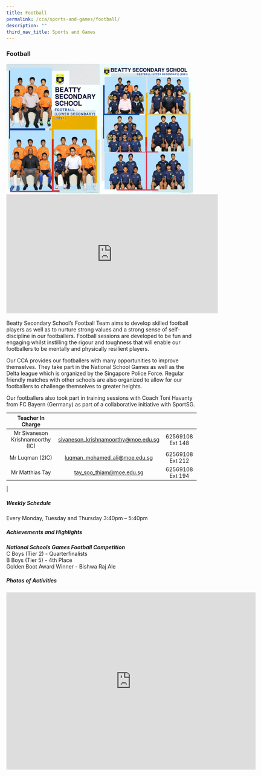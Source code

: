 ```yaml
---
title: Football
permalink: /cca/sports-and-games/football/
description: ""
third_nav_title: Sports and Games
---
```

### **Football**

<img align="left" style="width:49%" src="/images/football%201.jpg">
<img align="left" style="width:49%" src="/images/football%202.jpg">		 
		 
<iframe allowfullscreen="" allow="accelerometer; autoplay; clipboard-write; encrypted-media; gyroscope; picture-in-picture" frameborder="0" title="Beatty Secondary School - Football" src="https://www.youtube.com/embed/Z6sZiDMU2NQ" height="315" width="560"></iframe>

Beatty Secondary School’s Football Team aims to develop skilled football players as well as to nurture strong values and a strong sense of self-discipline in our footballers. Football sessions are developed to be fun and engaging whilst instilling the rigour and toughness that will enable our footballers to be mentally and physically resilient players.

Our CCA provides our footballers with many opportunities to improve themselves. They take part in the National School Games as well as the Delta league which is organized by the Singapore Police Force. Regular friendly matches with other schools are also organized to allow for our footballers to challenge themselves to greater heights.

Our footballers also took part in training sessions with Coach Toni Havanty from FC Bayern (Germany) as part of a collaborative initiative with SportSG.

| Teacher In Charge |  |  |
|:---:|:---:|:---:|
| Mr Sivaneson Krishnamoorthy (IC) | [sivaneson_krishnamoorthy@moe.edu.sg](mailto:sivaneson_krishnamoorthy@moe.edu.sg) | 62569108 Ext 148 |
| Mr Luqman (2IC) | [luqman_mohamed_ali@moe.edu.sg](mailto:luqman_mohamed_ali@moe.edu.sg) | 62569108 Ext 212 |
| Mr Matthias Tay | [tay_soo_thiam@moe.edu.sg](mailto:tay_soo_thiam@moe.edu.sg) | 62569108 Ext 194 |
|

##### **Weekly Schedule**
Every Monday, Tuesday and Thursday 3:40pm – 5:40pm

##### **Achievements and Highlights**
_**National Schools Games Football Competition**_<br>
C Boys (Tier 2) - Quarterfinalists<br>
B Boys (Tier 5) - 4th Place<br>
Golden Boot Award Winner - Bishwa Raj Ale<br>

##### **Photos of Activities**

<iframe allowfullscreen="true" height="469" width="660" frameborder="0" src="https://docs.google.com/presentation/d/e/2PACX-1vSuXQePNAkb-nQQ6PW6TzLKZDyvUd-XEOf6GjtLSWi-7BlSQg_1eI4R5DPHsbZ5y0pXL2cm2RgbWYBD/embed?start=false&amp;loop=false&amp;delayms=3000"></iframe>